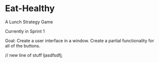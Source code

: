 # Eat-Healthy
A Lunch Strategy Game

Currently in Sprint 1

Goal: Create a user interface in a window. Create a partial functionality for all of the buttons.

// new line of stuff
ljasdfsdfj;
